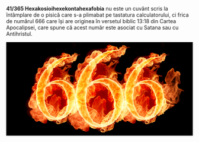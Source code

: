 **41/365 Hexakosioihexekontahexafobia** nu este un cuvânt scris la întâmplare de o pisică care s-a plimabat pe tastatura calculatorului, ci frica de numărul 666 care își are originea în versetul biblic 13:18 din Cartea Apocalipsei, care spune că acest număr este asociat cu Satana sau cu Antihristul.

![Hexakosioihexekontahexafobia](image-1.jpg)
